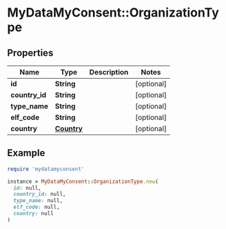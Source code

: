 # MyDataMyConsent::OrganizationType

## Properties

| Name | Type | Description | Notes |
| ---- | ---- | ----------- | ----- |
| **id** | **String** |  | [optional] |
| **country_id** | **String** |  | [optional] |
| **type_name** | **String** |  | [optional] |
| **elf_code** | **String** |  | [optional] |
| **country** | [**Country**](Country.md) |  | [optional] |

## Example

```ruby
require 'mydatamyconsent'

instance = MyDataMyConsent::OrganizationType.new(
  id: null,
  country_id: null,
  type_name: null,
  elf_code: null,
  country: null
)
```

